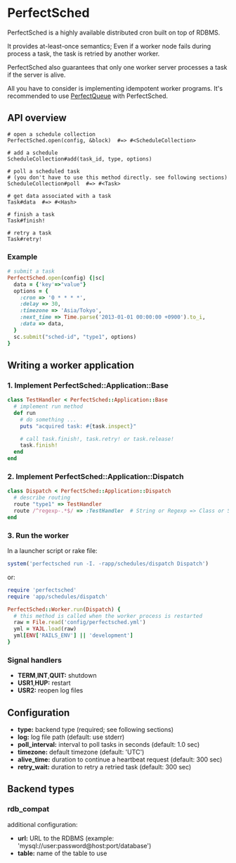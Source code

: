 # PerfectSched

PerfectSched is a highly available distributed cron built on top of RDBMS.

It provides at-least-once semantics; Even if a worker node fails during process a task, the task is retried by another worker.

PerfectSched also guarantees that only one worker server processes a task if the server is alive.

All you have to consider is implementing idempotent worker programs. It's recommended to use [PerfectQueue](https://github.com/treasure-data/perfectqueue) with PerfectSched.


## API overview

```
# open a schedule collection
PerfectSched.open(config, &block)  #=> #<ScheduleCollection>

# add a schedule
ScheduleCollection#add(task_id, type, options)

# poll a scheduled task
# (you don't have to use this method directly. see following sections)
ScheduleCollection#poll  #=> #<Task>

# get data associated with a task
Task#data  #=> #<Hash>

# finish a task
Task#finish!

# retry a task
Task#retry!
```

### Example

```ruby
# submit a task
PerfectSched.open(config) {|sc|
  data = {'key'=>"value"}
  options = {
    :cron => '0 * * * *',
    :delay => 30,
    :timezone => 'Asia/Tokyo',
    :next_time => Time.parse('2013-01-01 00:00:00 +0900').to_i,
    :data => data,
  }
  sc.submit("sched-id", "type1", options)
}
```


## Writing a worker application

### 1. Implement PerfectSched::Application::Base

```ruby
class TestHandler < PerfectSched::Application::Base
  # implement run method
  def run
    # do something ...
    puts "acquired task: #{task.inspect}"

    # call task.finish!, task.retry! or task.release!
    task.finish!
  end
end
```

### 2. Implement PerfectSched::Application::Dispatch

```ruby
class Dispatch < PerfectSched::Application::Dispatch
  # describe routing
  route "type1" => TestHandler
  route /^regexp-.*$/ => :TestHandler  # String or Regexp => Class or Symbol
end
```

### 3. Run the worker

In a launcher script or rake file:

```ruby
system('perfectsched run -I. -rapp/schedules/dispatch Dispatch')
```

or:

```ruby
require 'perfectsched'
require 'app/schedules/dispatch'

PerfectSched::Worker.run(Dispatch) {
  # this method is called when the worker process is restarted
  raw = File.read('config/perfectsched.yml')
  yml = YAJL.load(raw)
  yml[ENV['RAILS_ENV'] || 'development']
}
```

### Signal handlers

- **TERM**,**INT**,**QUIT:** shutdown
- **USR1**,**HUP:** restart
- **USR2:** reopen log files

## Configuration

- **type:** backend type (required; see following sections)
- **log:** log file path (default: use stderr)
- **poll\_interval:** interval to poll tasks in seconds (default: 1.0 sec)
- **timezone:** default timezone (default: 'UTC')
- **alive\_time:** duration to continue a heartbeat request (default: 300 sec)
- **retry\_wait:** duration to retry a retried task (default: 300 sec)

## Backend types

### rdb\_compat

additional configuration:

- **url:** URL to the RDBMS (example: 'mysql://user:password@host:port/database')
- **table:** name of the table to use

